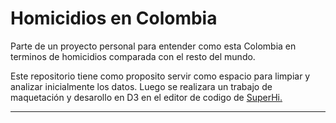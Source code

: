 # Homicidios en Colombia
Parte de un proyecto personal para entender como esta Colombia en terminos de homicidios comparada con el resto del mundo.

Este repositorio tiene como proposito servir como espacio para limpiar y analizar inicialmente los datos. Luego se realizara un trabajo de maquetación y desarollo en D3 en el editor de codigo de [SuperHi.](https://editor.superhi.com/login) 

---
